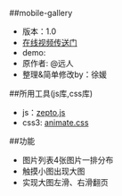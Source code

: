 ##mobile-gallery
* 版本：1.0
* [在线视频传送门](http://www.imooc.com/learn/140)
* demo:
* 原作者: @远人
* 整理&简单修改by：徐媛

##所用工具(js库,css库)
* js：[zepto.js](https://github.com/madrobby/zepto)
* css3: [animate.css](http://daneden.github.io/animate.css/)

##功能
* 图片列表4张图片一排分布
* 触摸小图出现大图
* 实现大图左滑、右滑翻页

